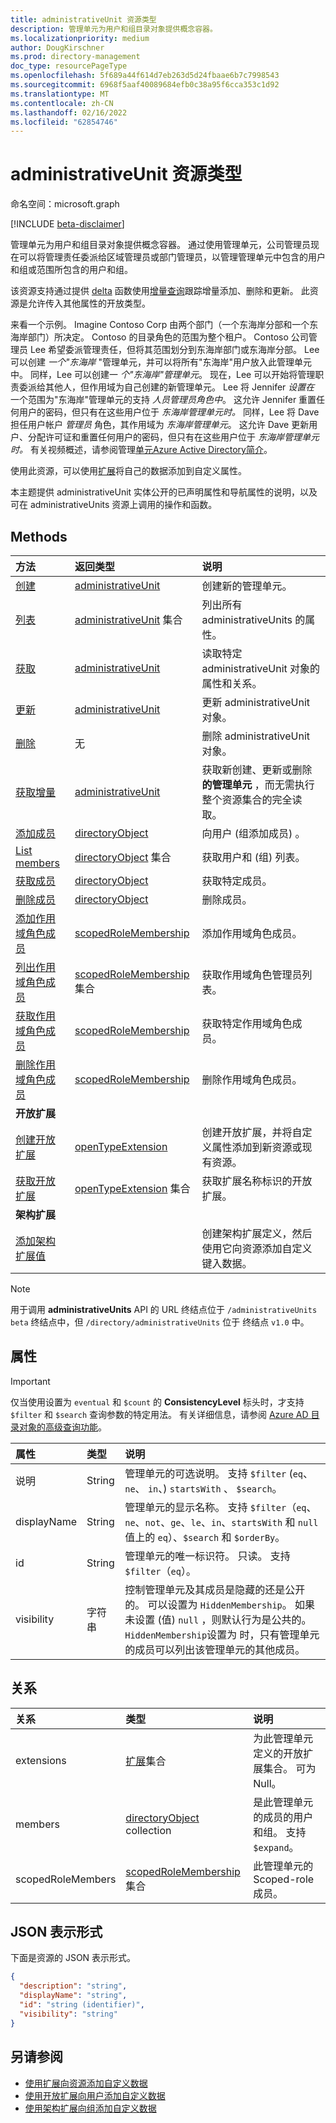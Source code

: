 ```yaml
---
title: administrativeUnit 资源类型
description: 管理单元为用户和组目录对象提供概念容器。
ms.localizationpriority: medium
author: DougKirschner
ms.prod: directory-management
doc_type: resourcePageType
ms.openlocfilehash: 5f689a44f614d7eb263d5d24fbaae6b7c7998543
ms.sourcegitcommit: 6968f5aaf40089684efb0c38a95f6cca353c1d92
ms.translationtype: MT
ms.contentlocale: zh-CN
ms.lasthandoff: 02/16/2022
ms.locfileid: "62854746"
---
```

# <a name="administrativeunit-resource-type"></a>administrativeUnit 资源类型

命名空间：microsoft.graph

[!INCLUDE [beta-disclaimer](../../includes/beta-disclaimer.md)]

管理单元为用户和组目录对象提供概念容器。 通过使用管理单元，公司管理员现在可以将管理责任委派给区域管理员或部门管理员，以管理管理单元中包含的用户和组或范围所包含的用户和组。

该资源支持通过提供 [delta](../api/administrativeunit-delta.md) 函数使用[增量查询](/graph/delta-query-overview)跟踪增量添加、删除和更新。 此资源是允许传入其他属性的开放类型。

来看一个示例。 Imagine Contoso Corp 由两个部门（一个东海岸分部和一个东海岸部门）所决定。 Contoso 的目录角色的范围为整个租户。 Contoso 公司管理员 Lee 希望委派管理责任，但将其范围划分到东海岸部门或东海岸分部。  Lee 可以创建 *一个"东海岸* "管理单元，并可以将所有"东海岸"用户放入此管理单元中。  同样，Lee 可以创建一 *个"东海岸"管理单元*。  现在，Lee 可以开始将管理职责委派给其他人，但作用域为自己创建的新管理单元。 Lee 将 Jennifer *设置在* 一个范围为"东海岸"管理单元的支持 *人员管理员角色中*。  这允许 Jennifer 重置任何用户的密码，但只有在这些用户位于 *东海岸管理单元时。*  同样，Lee 将 Dave 担任用户帐户 *管理员* 角色，其作用域为 *东海岸管理单元*。  这允许 Dave 更新用户、分配许可证和重置任何用户的密码，但只有在这些用户位于 *东海岸管理单元时。* 有关视频概述，请参阅管理[单元Azure Active Directory简介](https://channel9.msdn.com/Series/Windows-Azure-Active-Directory/Introduction-to-Azure-Active-Directory-Administrative-Units)。

使用此资源，可以使用[扩展](/graph/extensibility-overview)将自己的数据添加到自定义属性。

本主题提供 administrativeUnit 实体公开的已声明属性和导航属性的说明，以及可在 administrativeUnits 资源上调用的操作和函数。


## <a name="methods"></a>Methods

| 方法   | 返回类型 | 说明 |
|:---------------|:--------|:----------|
|[创建](../api/directory-post-administrativeunits.md) | [administrativeUnit](administrativeunit.md) | 创建新的管理单元。|
|[列表](../api/directory-list-administrativeunits.md) | [administrativeUnit](administrativeunit.md) 集合 |列出所有 administrativeUnits 的属性。|
|[获取](../api/administrativeunit-get.md) | [administrativeUnit](administrativeunit.md) |读取特定 administrativeUnit 对象的属性和关系。|
|[更新](../api/administrativeunit-update.md) | [administrativeUnit](administrativeunit.md)    |更新 administrativeUnit 对象。 |
|[删除](../api/administrativeunit-delete.md) | 无 |删除 administrativeUnit 对象。 |
|[获取增量](../api/administrativeunit-delta.md)|[administrativeUnit](administrativeunit.md)|获取新创建、更新或删除 **的管理单元** ，而无需执行整个资源集合的完全读取。|
|[添加成员](../api/administrativeunit-post-members.md) |[directoryObject](directoryobject.md)| 向用户 (组添加成员) 。|
|[List members](../api/administrativeunit-list-members.md) |[directoryObject](directoryobject.md) 集合| 获取用户和 (组) 列表。|
|[获取成员](../api/administrativeunit-get-members.md) |[directoryObject](directoryobject.md)| 获取特定成员。|
|[删除成员](../api/administrativeunit-delete-members.md) |[directoryObject](directoryobject.md)| 删除成员。|
|[添加作用域角色成员](../api/administrativeunit-post-scopedrolemembers.md) |[scopedRoleMembership](scopedrolemembership.md)| 添加作用域角色成员。|
|[列出作用域角色成员](../api/administrativeunit-list-scopedrolemembers.md) |[scopedRoleMembership](scopedrolemembership.md) 集合| 获取作用域角色管理员列表。|
|[获取作用域角色成员](../api/administrativeunit-get-scopedrolemembers.md) |[scopedRoleMembership](scopedrolemembership.md)| 获取特定作用域角色成员。|
|[删除作用域角色成员](../api/administrativeunit-delete-scopedrolemembers.md) |[scopedRoleMembership](scopedrolemembership.md)| 删除作用域角色成员。|
|**开放扩展**| | |
|[创建开放扩展](../api/opentypeextension-post-opentypeextension.md) |[openTypeExtension](opentypeextension.md)| 创建开放扩展，并将自定义属性添加到新资源或现有资源。|
|[获取开放扩展](../api/opentypeextension-get.md) |[openTypeExtension](opentypeextension.md) 集合| 获取扩展名称标识的开放扩展。|
|**架构扩展**| | |
|[添加架构扩展值](/graph/extensibility-schema-groups) || 创建架构扩展定义，然后使用它向资源添加自定义键入数据。|

> [!NOTE]
> 用于调用 **administrativeUnits** API 的 URL 终结点位于 `/administrativeUnits` `beta` 终结点中，但 `/directory/administrativeUnits` 位于 终结点 `v1.0` 中。

## <a name="properties"></a>属性

> [!IMPORTANT]
> 仅当使用设置为 `eventual` 和 `$count` 的 **ConsistencyLevel** 标头时，才支持 `$filter` 和 `$search` 查询参数的特定用法。 有关详细信息，请参阅 [Azure AD 目录对象的高级查询功能](/graph/aad-advanced-queries#administrative-unit-properties)。

| 属性     | 类型   |说明|
|:---------------|:--------|:----------|
|说明|String|管理单元的可选说明。 支持 `$filter` (`eq`、 `ne`、 `in`、) `startsWith` 、 `$search`。|
|displayName|String|管理单元的显示名称。 支持 `$filter`（`eq`、`ne`、`not`、`ge`、`le`、`in`、`startsWith` 和 `null` 值上的 `eq`）、`$search` 和 `$orderBy`。|
|id|String|管理单元的唯一标识符。 只读。 支持 `$filter`（`eq`）。|
|visibility|字符串|控制管理单元及其成员是隐藏的还是公开的。 可以设置为 `HiddenMembership`。 如果未设置 (值) `null` ，则默认行为是公共的。 `HiddenMembership`设置为 时，只有管理单元的成员可以列出该管理单元的其他成员。|

## <a name="relationships"></a>关系
| 关系 | 类型   |说明|
|:---------------|:--------|:----------|
|extensions|[扩展](extension.md)集合|为此管理单元定义的开放扩展集合。 可为 Null。|
|members|[directoryObject](directoryobject.md) collection|是此管理单元的成员的用户和组。 支持 `$expand`。|
|scopedRoleMembers|[scopedRoleMembership](scopedrolemembership.md) 集合| 此管理单元的 Scoped-role 成员。|

## <a name="json-representation"></a>JSON 表示形式

下面是资源的 JSON 表示形式。

<!-- {
  "blockType": "resource",
  "keyProperty": "id",
  "optionalProperties": [

  ],
  "@odata.type": "microsoft.graph.administrativeUnit"
}-->

```json
{
  "description": "string",
  "displayName": "string",
  "id": "string (identifier)",
  "visibility": "string"
}

```


## <a name="see-also"></a>另请参阅

- [使用扩展向资源添加自定义数据](/graph/extensibility-overview)
- [使用开放扩展向用户添加自定义数据](/graph/extensibility-open-users)
- [使用架构扩展向组添加自定义数据](/graph/extensibility-schema-groups)


<!-- uuid: 8fcb5dbc-d5aa-4681-8e31-b001d5168d79
2015-10-25 14:57:30 UTC -->
<!--
{
  "type": "#page.annotation",
  "description": "administrativeUnit resource",
  "keywords": "",
  "section": "documentation",
  "tocPath": "",
  "suppressions": []
}
-->


